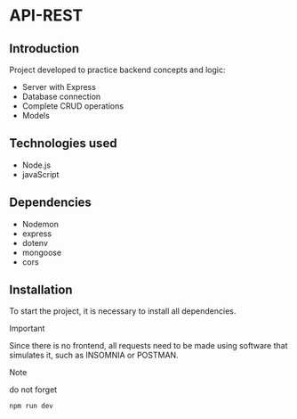 # API-REST


## Introduction
Project developed to practice backend concepts and logic:
- Server with Express
- Database connection
- Complete CRUD operations
- Models 

## Technologies used
- Node.js
- javaScript

## Dependencies
- Nodemon
- express
- dotenv
- mongoose
- cors


## Installation
To start the project, it is necessary to install all dependencies.

>[!IMPORTANT]
> Since there is no frontend, all requests need to be made using software that simulates it, such as INSOMNIA or POSTMAN.

>[!NOTE]
> do not forget
>```js
>npm run dev
>```
